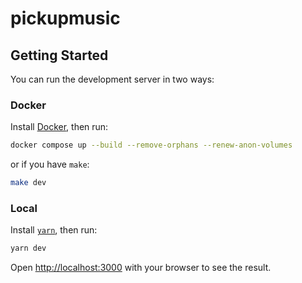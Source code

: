 # pickupmusic

## Getting Started

You can run the development server in two ways:

### Docker

Install [Docker](https://docs.docker.com/get-docker/), then run:

```bash
docker compose up --build --remove-orphans --renew-anon-volumes
```

or if you have `make`:

```bash
make dev
```

### Local

Install [`yarn`](https://classic.yarnpkg.com/lang/en/docs/install/), then run:

```bash
yarn dev
```

Open [http://localhost:3000](http://localhost:3000) with your browser to see the result.
